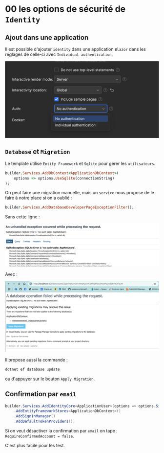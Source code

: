 # 00 les options de sécurité de `Identity`



## Ajout dans une application

Il est possible d'ajouter `identity` dans une application `Blazor` dans les réglages de celle-ci avec `Individual authentication`:

<img src="assets/blazor-identity-server-config-hjsscw.png" alt="blazor-identity-server-config-hjsscw" />



## `Database` et `Migration`

Le template utilise `Entity Framework` et `Sqlite` pour gérer les `utilisateurs`.

```ruby
builder.Services.AddDbContext<ApplicationDbContext>(
    options => options.UseSqlite(connectionString)
);
```

On peut faire une migration manuelle, mais un `service` nous propose de le faire à notre place si on a oublié :

```ruby
builder.Services.AddDatabaseDeveloperPageExceptionFilter();
```

Sans cette ligne :

<img src="assets/without-service-fro-migration-hgtredfg.png" alt="without-service-fro-migration-hgtredfg" />

Avec :

<img src="assets/with-service-migration-filter-iolkjhgf.png" alt="with-service-migration-filter-iolkjhgf" />

Il propose aussi la commande :

```bash
dotnet ef database update
```

ou d'appuyer sur le bouton `Apply Migration`.



## Confirmation par `email`

```cs
builder.Services.AddIdentityCore<ApplicationUser>(options => options.SignIn.RequireConfirmedAccount = true)
    .AddEntityFrameworkStores<ApplicationDbContext>()
    .AddSignInManager()
    .AddDefaultTokenProviders();
```

Si on veut désactiver la confirmation par `email` on tape : `RequireConfirmedAccount = false`.

C'est plus facile pour les test.





